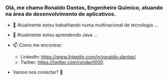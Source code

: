 ### Olá, me chamo Ronaldo Dantas, Engenheiro Químico, atuando na área de desenvolvimento de aplicativos.



- 🔭 Atualmente estou trabalhando numa multinacional de tecnologia ...
- 🌱 Atualmente estou aprendendo Java ...
- 📫 Como me encontrar:
  - LinkedIn: https://www.linkedin.com/in/ronaldo-dantas/
  - Twitter: https://twitter.com/rondan1000

- Vamos nos conectar? 👋
